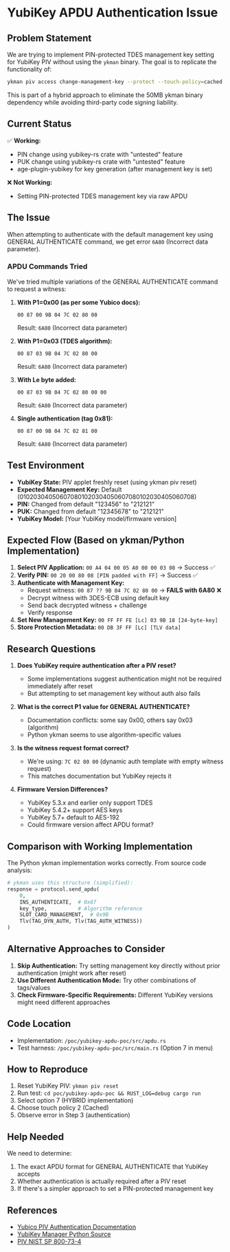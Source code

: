 # YubiKey APDU Authentication Issue

## Problem Statement

We are trying to implement PIN-protected TDES management key setting for YubiKey PIV without using the `ykman` binary. The goal is to replicate the functionality of:
```bash
ykman piv access change-management-key --protect --touch-policy=cached
```

This is part of a hybrid approach to eliminate the 50MB ykman binary dependency while avoiding third-party code signing liability.

## Current Status

✅ **Working:**
- PIN change using yubikey-rs crate with "untested" feature
- PUK change using yubikey-rs crate with "untested" feature
- age-plugin-yubikey for key generation (after management key is set)

❌ **Not Working:**
- Setting PIN-protected TDES management key via raw APDU

## The Issue

When attempting to authenticate with the default management key using GENERAL AUTHENTICATE command, we get error `6A80` (Incorrect data parameter).

### APDU Commands Tried

We've tried multiple variations of the GENERAL AUTHENTICATE command to request a witness:

1. **With P1=0x00 (as per some Yubico docs):**
   ```
   00 87 00 9B 04 7C 02 80 00
   ```
   Result: `6A80` (Incorrect data parameter)

2. **With P1=0x03 (TDES algorithm):**
   ```
   00 87 03 9B 04 7C 02 80 00
   ```
   Result: `6A80` (Incorrect data parameter)

3. **With Le byte added:**
   ```
   00 87 03 9B 04 7C 02 80 00 00
   ```
   Result: `6A80` (Incorrect data parameter)

4. **Single authentication (tag 0x81):**
   ```
   00 87 00 9B 04 7C 02 81 00
   ```
   Result: `6A80` (Incorrect data parameter)

## Test Environment

- **YubiKey State:** PIV applet freshly reset (using ykman piv reset)
- **Expected Management Key:** Default (010203040506070801020304050607080102030405060708)
- **PIN:** Changed from default "123456" to "212121"
- **PUK:** Changed from default "12345678" to "212121"
- **YubiKey Model:** [Your YubiKey model/firmware version]

## Expected Flow (Based on ykman/Python Implementation)

1. **Select PIV Application:** `00 A4 04 00 05 A0 00 00 03 08` → Success ✅
2. **Verify PIN:** `00 20 00 80 08 [PIN padded with FF]` → Success ✅
3. **Authenticate with Management Key:**
   - Request witness: `00 87 ?? 9B 04 7C 02 80 00` → **FAILS with 6A80** ❌
   - Decrypt witness with 3DES-ECB using default key
   - Send back decrypted witness + challenge
   - Verify response
4. **Set New Management Key:** `00 FF FF FE [Lc] 03 9B 18 [24-byte-key]`
5. **Store Protection Metadata:** `00 DB 3F FF [Lc] [TLV data]`

## Research Questions

1. **Does YubiKey require authentication after a PIV reset?**
   - Some implementations suggest authentication might not be required immediately after reset
   - But attempting to set management key without auth also fails

2. **What is the correct P1 value for GENERAL AUTHENTICATE?**
   - Documentation conflicts: some say 0x00, others say 0x03 (algorithm)
   - Python ykman seems to use algorithm-specific values

3. **Is the witness request format correct?**
   - We're using: `7C 02 80 00` (dynamic auth template with empty witness request)
   - This matches documentation but YubiKey rejects it

4. **Firmware Version Differences?**
   - YubiKey 5.3.x and earlier only support TDES
   - YubiKey 5.4.2+ support AES keys
   - YubiKey 5.7+ default to AES-192
   - Could firmware version affect APDU format?

## Comparison with Working Implementation

The Python ykman implementation works correctly. From source code analysis:

```python
# ykman uses this structure (simplified):
response = protocol.send_apdu(
    0, 
    INS_AUTHENTICATE,  # 0x87
    key_type,          # Algorithm reference
    SLOT_CARD_MANAGEMENT,  # 0x9B
    Tlv(TAG_DYN_AUTH, Tlv(TAG_AUTH_WITNESS))
)
```

## Alternative Approaches to Consider

1. **Skip Authentication:** Try setting management key directly without prior authentication (might work after reset)
2. **Use Different Authentication Mode:** Try other combinations of tags/values
3. **Check Firmware-Specific Requirements:** Different YubiKey versions might need different approaches

## Code Location

- Implementation: `/poc/yubikey-apdu-poc/src/apdu.rs`
- Test harness: `/poc/yubikey-apdu-poc/src/main.rs` (Option 7 in menu)

## How to Reproduce

1. Reset YubiKey PIV: `ykman piv reset`
2. Run test: `cd poc/yubikey-apdu-poc && RUST_LOG=debug cargo run`
3. Select option 7 (HYBRID implementation)
4. Choose touch policy 2 (Cached)
5. Observe error in Step 3 (authentication)

## Help Needed

We need to determine:
1. The exact APDU format for GENERAL AUTHENTICATE that YubiKey accepts
2. Whether authentication is actually required after a PIV reset
3. If there's a simpler approach to set a PIN-protected management key

## References

- [Yubico PIV Authentication Documentation](https://docs.yubico.com/yesdk/users-manual/application-piv/apdu/auth-mgmt.html)
- [YubiKey Manager Python Source](https://github.com/Yubico/yubikey-manager/blob/main/yubikit/piv.py)
- [PIV NIST SP 800-73-4](https://csrc.nist.gov/publications/detail/sp/800-73/4/final)